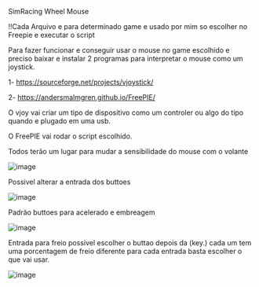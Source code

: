 SimRacing Wheel Mouse

!!Cada Arquivo e para determinado game e usado por mim so escolher no Freepie e executar o script

Para fazer funcionar e conseguir usar o mouse no game escolhido e preciso baixar e instalar 2 programas para interpretar o mouse como um joystick.

1- https://sourceforge.net/projects/vjoystick/

2- https://andersmalmgren.github.io/FreePIE/

O vjoy vai criar um tipo de dispositivo como um controler ou algo do tipo quando e plugado em uma usb.

O FreePIE vai rodar o script escolhido.

Todos terão um lugar para mudar a sensibilidade do mouse com o volante

![image](https://github.com/kFabada/SimRacing-MouseWheel--Vjoy/assets/94010474/2beb6370-cc63-414e-b2a3-8d69b6c0c753)

Possivel alterar a entrada dos buttoes

![image](https://github.com/kFabada/SimRacing-MouseWheel--Vjoy/assets/94010474/0787c9ad-5bdf-4a19-be72-ef45e97a16e8)

Padrão buttoes para acelerado e embreagem

![image](https://github.com/kFabada/SimRacing-MouseWheel--Vjoy/assets/94010474/e528afc2-ddef-4391-9524-ae29fb10b65c)

Entrada para freio possivel escolher o buttao depois da (key.) cada um tem uma porcentagem de 
freio diferente para cada entrada basta escolher o que vai usar.

![image](https://github.com/kFabada/SimRacing-MouseWheel--Vjoy/assets/94010474/69c9d38b-2882-4bd9-9270-cfea8f9bea2f)
